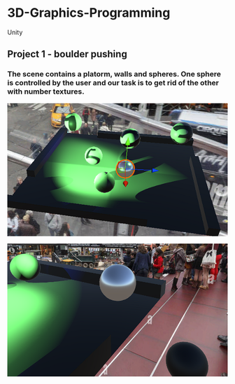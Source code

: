 # 3D-Graphics-Programming
Unity

## Project 1 - boulder pushing

### The scene contains a platorm, walls and spheres. One sphere is controlled by the user and our task is to get rid of the other with number textures.

![alt text](image.png)

![alt text](image-1.png)
